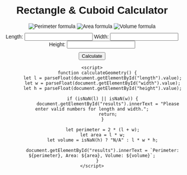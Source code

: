 <!DOCTYPE html>
<html lang="en">
<head>
    <meta charset="UTF-8">
    <meta name="viewport" content="width=device-width, initial-scale=1.0">
    <title>Rectangle & Cuboid Calculator</title>
    <style>
        body { font-family: Arial, sans-serif; text-align: center; }
        .input-group { margin: 10px; }
        .result { font-weight: bold; margin-top: 10px; }
        .image-container { margin: 10px; }
        img { max-width: 100%; height: auto; }
    </style>
</head>
<body>
    <h1>Rectangle & Cuboid Calculator</h1>
    <div class="image-container">
        <img src="Image/Perimeter-image-5-US.webp" alt="Perimeter formula">
        <img src="Image/cicles-16-1598431783.webp" alt="Area formula">
        <img src="Image/Volume-Formula-table-image-1.webp" alt="Volume formula">
    </div>
    <div class='input-group'>
        <label>Length:</label> <input type='number' id='length'>
        <label>Width:</label> <input type='number' id='width'>
        <label>Height:</label> <input type='number' id='height'>
    </div>
    <button onclick="calculateGeometry()">Calculate</button>
    <div id="results" class="result"></div>
    
    <script>
        function calculateGeometry() {
            let l = parseFloat(document.getElementById("length").value);
            let w = parseFloat(document.getElementById("width").value);
            let h = parseFloat(document.getElementById("height").value);
            
            if (isNaN(l) || isNaN(w)) {
                document.getElementById("results").innerText = "Please enter valid numbers for length and width.";
                return;
            }
            
            let perimeter = 2 * (l + w);
            let area = l * w;
            let volume = isNaN(h) ? "N/A" : l * w * h;
            
            document.getElementById("results").innerText = `Perimeter: ${perimeter}, Area: ${area}, Volume: ${volume}`;
        }
    </script>
</body>
</html>

